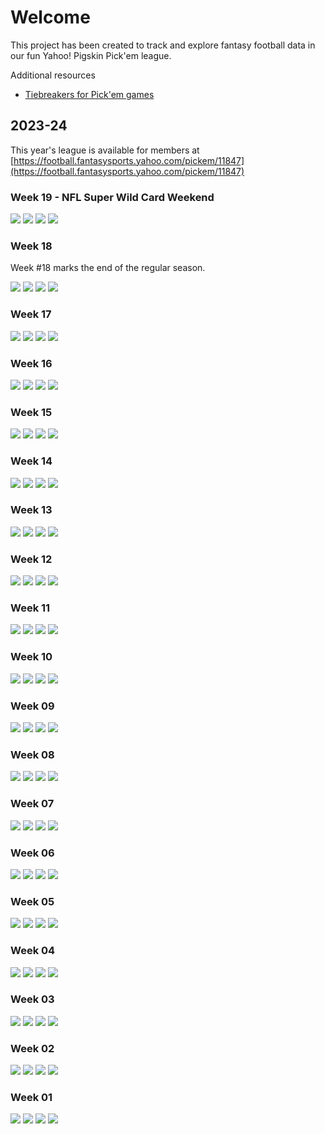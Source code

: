 # Welcome

This project has been created to track and explore fantasy football data in our fun Yahoo! Pigskin Pick'em league.

Additional resources

- [Tiebreakers for Pick'em games](https://help.yahoo.com/kb/SLN6629.html#:~:text=For%20any%20week%20where%202,for%20the%20first%20Tiebreak%20Game.)

## 2023-24

This year's league is available for members at [https://football.fantasysports.yahoo.com/pickem/11847](https://football.fantasysports.yahoo.com/pickem/11847)

### Week 19 - NFL Super Wild Card Weekend

![](./2023-24/week-19-nfl-super-wildcard-weekend/week-19-standings.png)
![](./2023-24/week-19-nfl-super-wildcard-weekend/week-19-weekly-performance.png)
![](./2023-24/week-19-nfl-super-wildcard-weekend/week-19-group-picks.png)
![](./2023-24/week-19-nfl-super-wildcard-weekend/week-19-my-picks.png)

### Week 18

Week #18 marks the end of the regular season.

![](./2023-24/week-18/week-18-standings.png)
![](./2023-24/week-18/week-18-weekly-performance.png)
![](./2023-24/week-18/week-18-group-picks.png)
![](./2023-24/week-18/week-18-my-picks.png)

### Week 17

![](./2023-24/week-17/week-17-standings.png)
![](./2023-24/week-17/week-17-weekly-performance.png)
![](./2023-24/week-17/week-17-group-picks.png)
![](./2023-24/week-17/week-17-my-picks.png)

### Week 16

![](./2023-24/week-16/week-16-standings.png)
![](./2023-24/week-16/week-16-weekly-performance.png)
![](./2023-24/week-16/week-16-group-picks.png)
![](./2023-24/week-16/week-16-my-picks.png)

### Week 15

![](./2023-24/week-15/week-15-standings.png)
![](./2023-24/week-15/week-15-weekly-performance.png)
![](./2023-24/week-15/week-15-group-picks.png)
![](./2023-24/week-15/week-15-my-picks.png)

### Week 14

![](./2023-24/week-14/week-14-standings.png)
![](./2023-24/week-14/week-14-weekly-performance.png)
![](./2023-24/week-14/week-14-group-picks.png)
![](./2023-24/week-14/week-14-my-picks.png)

### Week 13

![](./2023-24/week-13/week-13-standings.png)
![](./2023-24/week-13/week-13-weekly-performance.png)
![](./2023-24/week-13/week-13-group-picks.png)
![](./2023-24/week-13/week-13-my-picks.png)

### Week 12

![](./2023-24/week-12/week-12-standings.png)
![](./2023-24/week-12/week-12-weekly-performance.png)
![](./2023-24/week-12/week-12-group-picks.png)
![](./2023-24/week-12/week-12-my-picks.png)

### Week 11

![](./2023-24/week-11/week-11-standings.png)
![](./2023-24/week-11/week-11-weekly-performance.png)
![](./2023-24/week-11/week-11-group-picks.png)
![](./2023-24/week-11/week-11-my-picks.png)

### Week 10

![](./2023-24/week-10/week-10-standings.png)
![](./2023-24/week-10/week-10-weekly-performance.png)
![](./2023-24/week-10/week-10-group-picks.png)
![](./2023-24/week-10/week-10-my-picks.png)

### Week 09

![](./2023-24/week-09/week-09-standings.png)
![](./2023-24/week-09/week-09-weekly-performance.png)
![](./2023-24/week-09/week-09-group-picks.png)
![](./2023-24/week-09/week-09-my-picks.png)

### Week 08

![](./2023-24/week-08/week-08-standings.png)
![](./2023-24/week-08/week-08-weekly-performance.png)
![](./2023-24/week-08/week-08-group-picks.png)
![](./2023-24/week-08/week-08-my-picks.png)

### Week 07

![](./2023-24/week-07/week-07-standings.png)
![](./2023-24/week-07/week-07-weekly-performance.png)
![](./2023-24/week-07/week-07-group-picks.png)
![](./2023-24/week-07/week-07-my-picks.png)

### Week 06

![](./2023-24/week-06/week-06-standings.png)
![](./2023-24/week-06/week-06-weekly-performance.png)
![](./2023-24/week-06/week-06-group-picks.png)
![](./2023-24/week-06/week-06-my-picks.png)

### Week 05

![](./2023-24/week-05/week-05-standings.png)
![](./2023-24/week-05/week-05-weekly-performance.png)
![](./2023-24/week-05/week-05-group-picks.png)
![](./2023-24/week-05/week-05-my-picks.png)

### Week 04

![](./2023-24/week-04/week-04-standings.png)
![](./2023-24/week-04/week-04-weekly-performance.png)
![](./2023-24/week-04/week-04-group-picks.png)
![](./2023-24/week-04/week-04-my-picks.png)

### Week 03

![](./2023-24/week-03/week-03-standings.png)
![](./2023-24/week-03/week-03-weekly-performance.png)
![](./2023-24/week-03/week-03-group-picks.png)
![](./2023-24/week-03/week-03-my-picks.png)

### Week 02

![](./2023-24/week-02/week-02-standings.png)
![](./2023-24/week-02/week-02-weekly-performance.png)
![](./2023-24/week-02/week-02-group-picks.png)
![](./2023-24/week-02/week-02-my-picks.png)

### Week 01

![](./2023-24/week-01/week-01-standings.png)
![](./2023-24/week-01/week-01-weekly-performance.png)
![](./2023-24/week-01/week-01-group-picks.png)
![](./2023-24/week-01/week-01-my-picks.png)
